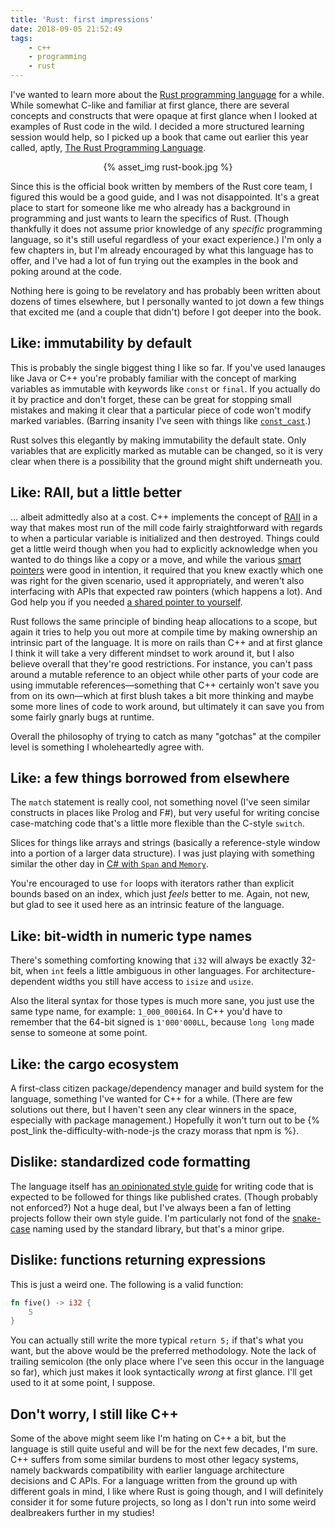 ```yaml
---
title: 'Rust: first impressions'
date: 2018-09-05 21:52:49
tags:
    - c++
    - programming
    - rust
---
```

I've wanted to learn more about the [Rust programming language](https://www.rust-lang.org/) for a while. While somewhat C-like and familiar at first glance, there are several concepts and constructs that were opaque at first glance when I looked at examples of Rust code in the wild. I decided a more structured learning session would help, so I picked up a book that came out earlier this year called, aptly, [The Rust Programming Language](https://www.amazon.com/gp/product/1593278284/).

<p style="text-align:center">{% asset_img rust-book.jpg %}</p>

Since this is the official book written by members of the Rust core team, I figured this would be a good guide, and I was not disappointed. It's a great place to start for someone like me who already has a background in programming and just wants to learn the specifics of Rust. (Though thankfully it does not assume prior knowledge of any _specific_ programming language, so it's still useful regardless of your exact experience.) I'm only a few chapters in, but I'm already encouraged by what this language has to offer, and I've had a lot of fun trying out the examples in the book and poking around at the code.

<!--more-->
Nothing here is going to be revelatory and has probably been written about dozens of times elsewhere, but I personally wanted to jot down a few things that excited me (and a couple that didn't) before I got deeper into the book.

## Like: immutability by default
This is probably the single biggest thing I like so far. If you've used lanauges like Java or C++ you're probably familiar with the concept of marking variables as immutable with keywords like ``const`` or ``final``. If you actually do it by practice and don't forget, these can be great for stopping small mistakes and making it clear that a particular piece of code won't modify marked variables. (Barring insanity I've seen with things like [``const_cast``](https://en.cppreference.com/w/cpp/language/const_cast).)

Rust solves this elegantly by making immutability the default state. Only variables that are explicitly marked as mutable can be changed, so it is very clear when there is a possibility that the ground might shift underneath you.

## Like: RAII, but a little better
... albeit admittedly also at a cost. C++ implements the concept of [RAII](https://en.cppreference.com/w/cpp/language/raii) in a way that makes most run of the mill code fairly straightforward with regards to when a particular variable is initialized and then destroyed. Things could get a little weird though when you had to explicitly acknowledge when you wanted to do things like a copy or a move, and while the various [smart pointers](https://msdn.microsoft.com/en-us/library/hh279674.aspx?f=255&MSPPError=-2147217396) were good in intention, it required that you knew exactly which one was right for the given scenario, used it appropriately, and weren't also interfacing with APIs that expected raw pointers (which happens a lot). And God help you if you needed [a shared pointer to yourself](https://en.cppreference.com/w/cpp/memory/enable_shared_from_this).

Rust follows the same principle of binding heap allocations to a scope, but again it tries to help you out more at compile time by making ownership an intrinsic part of the language. It is more on rails than C++ and at first glance I think it will take a very different mindset to work around it, but I also believe overall that they're good restrictions. For instance, you can't pass around a mutable reference to an object while other parts of your code are using immutable references—something that C++ certainly won't save you from on its own—which at first blush takes a bit more thinking and maybe some more lines of code to work around, but ultimately it can save you from some fairly gnarly bugs at runtime.

Overall the philosophy of trying to catch as many "gotchas" at the compiler level is something I wholeheartedly agree with.

## Like: a few things borrowed from elsewhere
The ``match`` statement is really cool, not something novel (I've seen similar constructs in places like Prolog and F#), but very useful for writing concise case-matching code that's a little more flexible than the C-style ``switch``.

Slices for things like arrays and strings (basically a reference-style window into a portion of a larger data structure). I was just playing with something similar the other day in [C# with ``Span`` and ``Memory``](https://msdn.microsoft.com/en-us/magazine/mt814808.aspx).

You're encouraged to use ``for`` loops with iterators rather than explicit bounds based on an index, which just _feels_ better to me. Again, not new, but glad to see it used here as an intrinsic feature of the language.

## Like: bit-width in numeric type names
There's something comforting knowing that ``i32`` will always be exactly 32-bit, when ``int`` feels a little ambiguous in other languages. For architecture-dependent widths you still have access to ``isize`` and ``usize``.

Also the literal syntax for those types is much more sane, you just use the same type name, for example: ``1_000_000i64``. In C++ you'd have to remember that the 64-bit signed is ``1'000'000LL``, because ``long long`` made sense to someone at some point.

## Like: the cargo ecosystem
A first-class citizen package/dependency manager and build system for the language, something I've wanted for C++ for a while. (There are few solutions out there, but I haven't seen any clear winners in the space, especially with package management.) Hopefully it won't turn out to be {% post_link the-difficulty-with-node-js the crazy morass that npm is %}.

## Dislike: standardized code formatting
The language itself has [an opinionated style guide](https://doc.rust-lang.org/1.0.0/style/) for writing code that is expected to be followed for things like published crates. (Though probably not enforced?) Not a huge deal, but I've always been a fan of letting projects follow their own style guide. I'm particularly not fond of the [snake-case](https://en.wikipedia.org/wiki/Snake_case) naming used by the standard library, but that's a minor gripe.

## Dislike: functions returning expressions
This is just a weird one. The following is a valid function:

```rust
fn five() -> i32 {
    5
}
```

You can actually still write the more typical ```return 5;``` if that's what you want, but the above would be the preferred methodology. Note the lack of trailing semicolon (the only place where I've seen this occur in the language so far), which just makes it look syntactically _wrong_ at first glance. I'll get used to it at some point, I suppose.

## Don't worry, I still like C++
Some of the above might seem like I'm hating on C++ a bit, but the language is still quite useful and will be for the next few decades, I'm sure. C++ suffers from some similar burdens to most other legacy systems, namely backwards compatibility with earlier language architecture decisions and C APIs. For a language written from the ground up with different goals in mind, I like where Rust is going though, and I will definitely consider it for some future projects, so long as I don't run into some weird dealbreakers further in my studies!